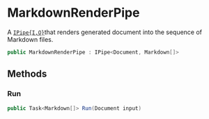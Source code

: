 # MarkdownRenderPipe
A [`IPipe{I,O}`](./IPipe{I,O}.md)that renders generated document into the sequence of Markdown files.

```cs
public MarkdownRenderPipe : IPipe<Document, Markdown[]>
```

## Methods
### Run
```cs
public Task<Markdown[]> Run(Document input)
```

